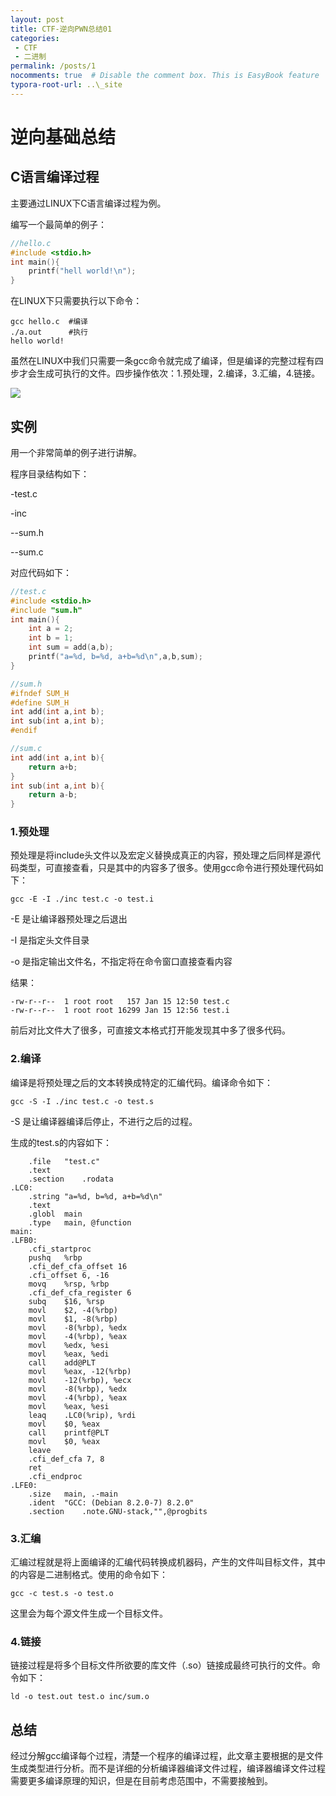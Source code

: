 ```yaml
---
layout: post
title: CTF-逆向PWN总结01
categories: 
 - CTF
 - 二进制
permalink: /posts/1
nocomments: true  # Disable the comment box. This is EasyBook feature
typora-root-url: ..\_site
---
```


# 逆向基础总结

## C语言编译过程

主要通过LINUX下C语言编译过程为例。

编写一个最简单的例子：

```c
//hello.c
#include <stdio.h>
int main(){
    printf("hell world!\n");
}
```

在LINUX下只需要执行以下命令：

```shell
gcc hello.c  #编译
./a.out      #执行
hello world!
```

虽然在LINUX中我们只需要一条gcc命令就完成了编译，但是编译的完整过程有四步才会生成可执行的文件。四步操作依次：1.预处理，2.编译，3.汇编，4.链接。

![](/assets/post1img/bianyiing.png)

## 实例

用一个非常简单的例子进行讲解。

程序目录结构如下：

-test.c

-inc

--sum.h

--sum.c

对应代码如下：

```c
//test.c
#include <stdio.h>
#include "sum.h"
int main(){
    int a = 2;
    int b = 1;
    int sum = add(a,b);
    printf("a=%d, b=%d, a+b=%d\n",a,b,sum);
}
```

```c
//sum.h
#ifndef SUM_H
#define SUM_H
int add(int a,int b);
int sub(int a,int b);
#endif
```

```c
//sum.c
int add(int a,int b){
	return a+b;
}
int sub(int a,int b){
    return a-b;
}
```

### 1.预处理

预处理是将include头文件以及宏定义替换成真正的内容，预处理之后同样是源代码类型，可直接查看，只是其中的内容多了很多。使用gcc命令进行预处理代码如下：

```shell
gcc -E -I ./inc test.c -o test.i 
```

-E 是让编译器预处理之后退出

-I 是指定头文件目录

-o 是指定输出文件名，不指定将在命令窗口直接查看内容

结果：

```shell
-rw-r--r--  1 root root   157 Jan 15 12:50 test.c
-rw-r--r--  1 root root 16299 Jan 15 12:56 test.i
```

前后对比文件大了很多，可直接文本格式打开能发现其中多了很多代码。

### 2.编译

编译是将预处理之后的文本转换成特定的汇编代码。编译命令如下：

```shell
gcc -S -I ./inc test.c -o test.s
```

-S 是让编译器编译后停止，不进行之后的过程。

生成的test.s的内容如下：

```
	.file	"test.c"
	.text
	.section	.rodata
.LC0:
	.string	"a=%d, b=%d, a+b=%d\n"
	.text
	.globl	main
	.type	main, @function
main:
.LFB0:
	.cfi_startproc
	pushq	%rbp
	.cfi_def_cfa_offset 16
	.cfi_offset 6, -16
	movq	%rsp, %rbp
	.cfi_def_cfa_register 6
	subq	$16, %rsp
	movl	$2, -4(%rbp)
	movl	$1, -8(%rbp)
	movl	-8(%rbp), %edx
	movl	-4(%rbp), %eax
	movl	%edx, %esi
	movl	%eax, %edi
	call	add@PLT
	movl	%eax, -12(%rbp)
	movl	-12(%rbp), %ecx
	movl	-8(%rbp), %edx
	movl	-4(%rbp), %eax
	movl	%eax, %esi
	leaq	.LC0(%rip), %rdi
	movl	$0, %eax
	call	printf@PLT
	movl	$0, %eax
	leave
	.cfi_def_cfa 7, 8
	ret
	.cfi_endproc
.LFE0:
	.size	main, .-main
	.ident	"GCC: (Debian 8.2.0-7) 8.2.0"
	.section	.note.GNU-stack,"",@progbits
```
### 3.汇编

汇编过程就是将上面编译的汇编代码转换成机器码，产生的文件叫目标文件，其中的内容是二进制格式。使用的命令如下：

```shell
gcc -c test.s -o test.o
```

这里会为每个源文件生成一个目标文件。

### 4.链接

链接过程是将多个目标文件所欲要的库文件（.so）链接成最终可执行的文件。命令如下：

```shell
ld -o test.out test.o inc/sum.o 
```

## 总结

经过分解gcc编译每个过程，清楚一个程序的编译过程，此文章主要根据的是文件生成类型进行分析。而不是详细的分析编译器编译文件过程，编译器编译文件过程需要更多编译原理的知识，但是在目前考虑范围中，不需要接触到。